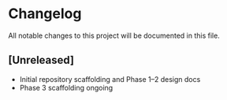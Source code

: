 # Changelog

All notable changes to this project will be documented in this file.

## [Unreleased]
- Initial repository scaffolding and Phase 1–2 design docs
- Phase 3 scaffolding ongoing
